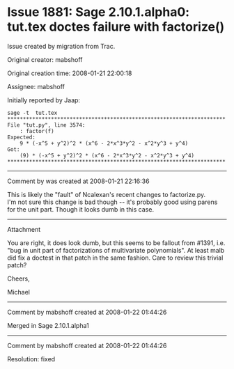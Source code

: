 # Issue 1881: Sage 2.10.1.alpha0: tut.tex doctes failure with factorize()

Issue created by migration from Trac.

Original creator: mabshoff

Original creation time: 2008-01-21 22:00:18

Assignee: mabshoff

Initially reported by Jaap:

```
sage -t  tut.tex                                            
**********************************************************************
File "tut.py", line 3574:
    : factor(f)
Expected:
    9 * (-x^5 + y^2)^2 * (x^6 - 2*x^3*y^2 - x^2*y^3 + y^4)
Got:
    (9) * (-x^5 + y^2)^2 * (x^6 - 2*x^3*y^2 - x^2*y^3 + y^4)
**********************************************************************
```




---

Comment by was created at 2008-01-21 22:16:36

This is likely the "fault" of Ncalexan's recent changes to factorize.py.  
I'm not sure this change is bad though -- it's probably good using parens for
the unit part.  Though it looks dumb in this case.


---

Attachment

You are right, it does look dumb, but this seems to be fallout from #1391, i.e. "bug in unit part of factorizations of multivariate polynomials". At least malb did fix a doctest in that patch in the same fashion. Care to review this trivial patch?

Cheers,

Michael


---

Comment by mabshoff created at 2008-01-22 01:44:26

Merged in Sage 2.10.1.alpha1


---

Comment by mabshoff created at 2008-01-22 01:44:26

Resolution: fixed
